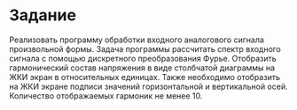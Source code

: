 # Задание 
Реализовать программу обработки входного аналогового сигнала произвольной формы. Задача программы рассчитать спектр входного сигнала с помощью дискретного преобразования Фурье. Отобразить гармонический состав напряжения в виде столбчатой диаграммы на ЖКИ экран в относительных единицах. Также необходимо отобразить на ЖКИ экране подписи значений горизонтальной и вертикальной осей. Количество отображаемых гармоник не менее 10.
